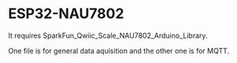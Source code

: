 # ESP32-NAU7802
It requires SparkFun_Qwiic_Scale_NAU7802_Arduino_Library.

One file is for general data aquisition and the other one is for MQTT. 

